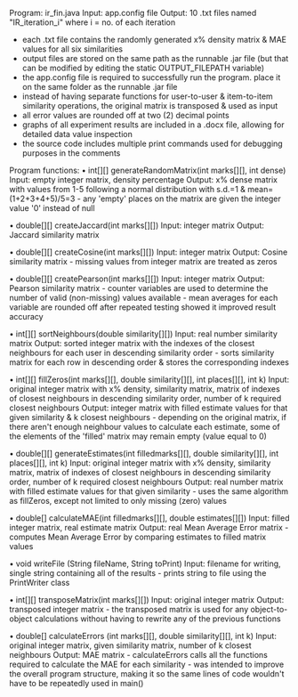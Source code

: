 Program: ir_fin.java
Input: app.config file
Output: 10 .txt files named "IR_iteration_i" where i = no. of each iteration
- each .txt file contains the randomly generated x% density matrix & MAE values for all six similarities
- output files are stored on the same path as the runnable .jar file (but that can be modified by editing the static OUTPUT_FILEPATH variable)
- the app.config file is required to successfully run the program. place it on the same folder as the runnable .jar file
- instead of having separate functions for user-to-user & item-to-item similarity operations, the original matrix is transposed & used as input
- all error values are rounded off at two (2) decimal points
- graphs of all experiment results are included in a .docx file, allowing for detailed data value inspection
- the source code includes multiple print commands used for debugging purposes in the comments


Program functions:
• int[][] generateRandomMatrix(int marks[][], int dense)
    Input: empty integer matrix, density percentage
    Output: x% dense matrix with values from 1-5 following a normal distribution with s.d.=1 & mean=(1+2+3+4+5)/5=3
    - any 'empty' places on the matrix are given the integer value '0' instead of null

• double[][] createJaccard(int marks[][])
    Input: integer matrix
    Output: Jaccard similarity matrix

• double[][] createCosine(int marks[][])
    Input: integer matrix
    Output: Cosine similarity matrix
    - missing values from integer matrix are treated as zeros

• double[][] createPearson(int marks[][])
    Input: integer matrix
    Output: Pearson similarity matrix
    - counter variables are used to determine the number of valid (non-missing) values available
    - mean averages for each variable are rounded off after repeated testing showed it improved result accuracy

• int[][] sortNeighbours(double similarity[][])
    Input: real number similarity matrix 
    Output: sorted integer matrix with the indexes of the closest neighbours for each user in descending similarity order
    - sorts similarity matrix for each row in descending order & stores the corresponding indexes

• int[][] fillZeros(int marks[][], double similarity[][], int places[][], int k)
    Input: original integer matrix with x% density, similarity matrix, 
        matrix of indexes of closest neighbours in descending similarity order, 
        number of k required closest neighbours
    Output: integer matrix with filled estimate values for that given similarity & k closest neighbours 
    - depending on the original matrix, if there aren't enough neighbour values to calculate each estimate, 
        some of the elements of the 'filled' matrix may remain empty (value equal to 0)

• double[][] generateEstimates(int filledmarks[][], double similarity[][], int places[][], int k)
    Input: original integer matrix with x% density, similarity matrix, 
        matrix of indexes of closest neighbours in descending similarity order, 
        number of k required closest neighbours
    Output: real number matrix with filled estimate values for that given similarity
    - uses the same algorithm as fillZeros, except not limited to only missing (zero) values

•  double[] calculateMAE(int filledmarks[][], double estimates[][])
    Input: filled integer matrix, real estimate matrix
    Output: real Mean Average Error matrix
    - computes Mean Average Error by comparing estimates to filled matrix values

•  void writeFile (String fileName, String toPrint)
    Input: filename for writing, single string containing all of the results
    - prints string to file using the PrintWriter class

• int[][] transposeMatrix(int marks[][])
    Input: original integer matrix
    Output: transposed integer matrix 
    - the transposed matrix is used for any object-to-object calculations without having to rewrite any of the previous functions

• double[] calculateErrors (int marks[][], double similarity[][], int k)
    Input: original integer matrix, given similarity matrix, number of k closest neighbours
    Output: MAE matrix 
    - calculateErrors calls all the functions required to calculate the MAE for each similarity
    - was intended to improve the overall program structure, 
        making it so the same lines of code wouldn't have to be repeatedly used in main()
